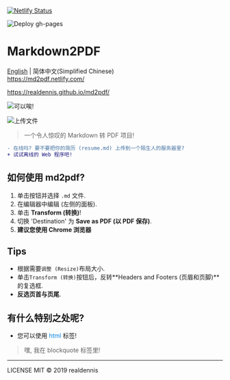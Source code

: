 [![Netlify Status](https://api.netlify.com/api/v1/badges/c4c9c07a-bd99-4382-8b19-4ae3abc8f104/deploy-status)](https://app.netlify.com/sites/md2pdf/deploys)

![Deploy gh-pages](https://github.com/realdennis/md2pdf/actions/workflows/deploy.yaml/badge.svg)

# Markdown2PDF 
[English](./README.md) | 简体中文(Simplified Chinese)  
https://md2pdf.netlify.com/

https://realdennis.github.io/md2pdf/


![可以唉!](https://media.giphy.com/media/MuAtuqUGnn2PKsXhs6/giphy.gif)

![上传文件](https://media.giphy.com/media/cZ1f4b46P3LGszuXuy/giphy.gif)

> 一个令人惊叹的 Markdown 转 PDF 项目!
```diff
- 在线吗? 要不要把你的简历 (resume.md) 上传到一个陌生人的服务器里?
+ 试试离线的 Web 程序吧!
```

## 如何使用 md2pdf?
1. 单击按钮并选择 `.md` 文件.
2. 在编辑器中编辑 (左侧的面板).
3. 单击 **Transform (转换)**!
4. 切换 'Destination' 为 **Save as PDF (以 PDF 保存)**.
5. **建议您使用 Chrome 浏览器**

## Tips
- 根据需要`调整 (Resize)`布局大小.
- 单击`Transform (转换)`按钮后，反转**Headers and Footers (页眉和页脚)**的复选框.
- **反选页首与页尾**.

## 有什么特别之处呢?
- 您可以使用 <span style="color:#0984e3">html</span> 标签!
<blockquote>嘿, 我在 blockquote 标签里!</blockquote>

---

LICENSE MIT © 2019 realdennis

